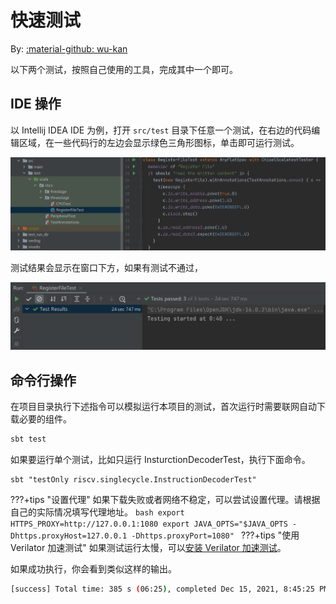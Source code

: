 # 快速测试

By: [:material-github: wu-kan](https://github.com/wu-kan)

以下两个测试，按照自己使用的工具，完成其中一个即可。

## IDE 操作

以 Intellij IDEA IDE 为例，打开 `src/test` 目录下任意一个测试，在右边的代码编辑区域，在一些代码行的左边会显示绿色三角形图标，单击即可运行测试。

![idea-test-0](images/idea-test-0.png)

测试结果会显示在窗口下方，如果有测试不通过，

![idea-test-1](images/idea-test-1.png)

## 命令行操作

在项目目录执行下述指令可以模拟运行本项目的测试，首次运行时需要联网自动下载必要的组件。

```bash
sbt test
```

如果要运行单个测试，比如只运行 InsturctionDecoderTest，执行下面命令。

```
sbt "testOnly riscv.singlecycle.InstructionDecoderTest"
```

???+tips "设置代理"
    如果下载失败或者网络不稳定，可以尝试设置代理。请根据自己的实际情况填写代理地址。
    ```bash
    export HTTPS_PROXY=http://127.0.0.1:1080
    export JAVA_OPTS="$JAVA_OPTS -Dhttps.proxyHost=127.0.0.1 -Dhttps.proxyPort=1080"
    ```
???+tips "使用 Verilator 加速测试"
    如果测试运行太慢，可以[安装 Verilator 加速测试](../getting-started/windows.md#安装-msys2-和-verilator)。

如果成功执行，你会看到类似这样的输出。

```bash
[success] Total time: 385 s (06:25), completed Dec 15, 2021, 8:45:25 PM
```
